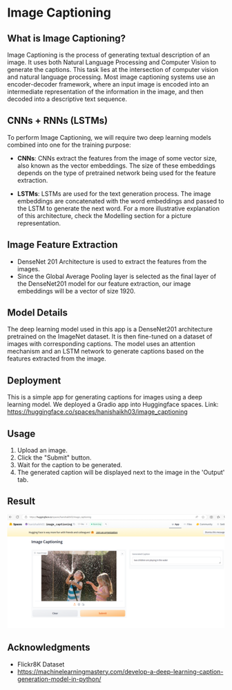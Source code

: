 # Image Captioning

## What is Image Captioning?

Image Captioning is the process of generating textual description of an image. It uses both Natural Language Processing and Computer Vision to generate the captions. This task lies at the intersection of computer vision and natural language processing. Most image captioning systems use an encoder-decoder framework, where an input image is encoded into an intermediate representation of the information in the image, and then decoded into a descriptive text sequence.

## CNNs + RNNs (LSTMs)

To perform Image Captioning, we will require two deep learning models combined into one for the training purpose:

- **CNNs**: CNNs extract the features from the image of some vector size, also known as the vector embeddings. The size of these embeddings depends on the type of pretrained network being used for the feature extraction.

- **LSTMs**: LSTMs are used for the text generation process. The image embeddings are concatenated with the word embeddings and passed to the LSTM to generate the next word. For a more illustrative explanation of this architecture, check the Modelling section for a picture representation.

## Image Feature Extraction

- DenseNet 201 Architecture is used to extract the features from the images.
- Since the Global Average Pooling layer is selected as the final layer of the DenseNet201 model for our feature extraction, our image embeddings will be a vector of size 1920.

## Model Details

The deep learning model used in this app is a DenseNet201 architecture pretrained on the ImageNet dataset. It is then fine-tuned on a dataset of images with corresponding captions. The model uses an attention mechanism and an LSTM network to generate captions based on the features extracted from the image.

## Deployment

This is a simple app for generating captions for images using a deep learning model. We deployed a Gradio app into Huggingface spaces​.
Link: https://huggingface.co/spaces/hanishaikh03/image_captioning

## Usage

1. Upload an image.
2. Click the "Submit" button.
3. Wait for the caption to be generated.
4. The generated caption will be displayed next to the image in the 'Output' tab.

## Result
![Alt text](image.png)

## Acknowledgments

- Flickr8K Dataset
- https://machinelearningmastery.com/develop-a-deep-learning-caption-generation-model-in-python/


